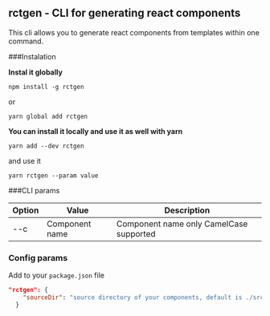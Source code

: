## rctgen - CLI for generating react components

This cli allows you to generate react components from templates within one command.

###Instalation

****Instal it globally****
```
npm install -g rctgen
```

or

```
yarn global add rctgen
```



****You can install it locally and use it as well with yarn****

```
yarn add --dev rctgen
```

and use it

```
yarn rctgen --param value
```

###CLI params

| Option        | Value          | Description                             |
| ------------- |--------------- | ----------------------------------------|
| --c           | Component name | Component name only CamelCase supported |


### Config params

Add to your `package.json` file

```json
"rctgen": {
    "sourceDir": "source directory of your components, default is ./src"
  }
```